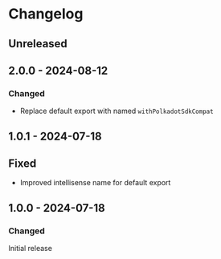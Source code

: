 # Changelog

## Unreleased

## 2.0.0 - 2024-08-12

### Changed

- Replace default export with named `withPolkadotSdkCompat`

## 1.0.1 - 2024-07-18

## Fixed

- Improved intellisense name for default export

## 1.0.0 - 2024-07-18

### Changed

Initial release
